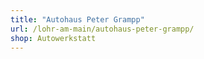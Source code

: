 ```yaml
---
title: "Autohaus Peter Grampp"
url: /lohr-am-main/autohaus-peter-grampp/
shop: Autowerkstatt
---
```

